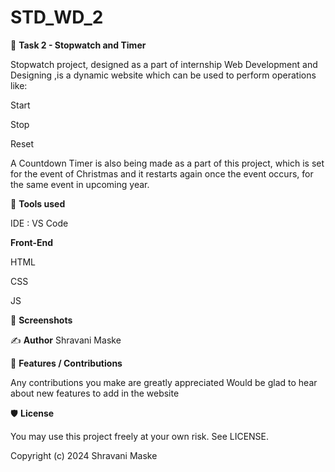 # STD_WD_2
📖 **Task 2 - Stopwatch and Timer**

Stopwatch project, designed as a part of internship Web Development and Designing ,is a dynamic website which can be used to perform operations like:

Start

Stop

Reset

A Countdown Timer is also being made as a part of this project, which is set for the event of Christmas and it restarts again once the event occurs, for the same event in upcoming year.

📓 **Tools used**

IDE : VS Code

**Front-End**

HTML

CSS

JS

👀 **Screenshots**

✍ **Author**
Shravani Maske

📌 **Features / Contributions**

Any contributions you make are greatly appreciated
Would be glad to hear about new features to add in the website

🛡 **License**

You may use this project freely at your own risk. See LICENSE.

Copyright (c) 2024 Shravani Maske
